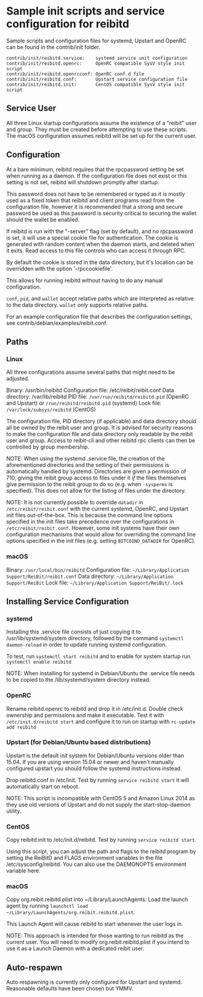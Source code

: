 Sample init scripts and service configuration for reibitd
==========================================================

Sample scripts and configuration files for systemd, Upstart and OpenRC
can be found in the contrib/init folder.

    contrib/init/reibitd.service:    systemd service unit configuration
    contrib/init/reibitd.openrc:     OpenRC compatible SysV style init script
    contrib/init/reibitd.openrcconf: OpenRC conf.d file
    contrib/init/reibitd.conf:       Upstart service configuration file
    contrib/init/reibitd.init:       CentOS compatible SysV style init script

Service User
---------------------------------

All three Linux startup configurations assume the existence of a "reibit" user
and group.  They must be created before attempting to use these scripts.
The macOS configuration assumes reibitd will be set up for the current user.

Configuration
---------------------------------

At a bare minimum, reibitd requires that the rpcpassword setting be set
when running as a daemon.  If the configuration file does not exist or this
setting is not set, reibitd will shutdown promptly after startup.

This password does not have to be remembered or typed as it is mostly used
as a fixed token that reibitd and client programs read from the configuration
file, however it is recommended that a strong and secure password be used
as this password is security critical to securing the wallet should the
wallet be enabled.

If reibitd is run with the "-server" flag (set by default), and no rpcpassword is set,
it will use a special cookie file for authentication. The cookie is generated with random
content when the daemon starts, and deleted when it exits. Read access to this file
controls who can access it through RPC.

By default the cookie is stored in the data directory, but it's location can be overridden
with the option '-rpccookiefile'.

This allows for running reibitd without having to do any manual configuration.

`conf`, `pid`, and `wallet` accept relative paths which are interpreted as
relative to the data directory. `wallet` *only* supports relative paths.

For an example configuration file that describes the configuration settings,
see contrib/debian/examples/reibit.conf.

Paths
---------------------------------

### Linux

All three configurations assume several paths that might need to be adjusted.

Binary:              /usr/bin/reibitd
Configuration file:  /etc/reibit/reibit.conf
Data directory:      /var/lib/reibitd
PID file:            `/var/run/reibitd/reibitd.pid` (OpenRC and Upstart) or `/run/reibitd/reibitd.pid` (systemd)
Lock file:           `/var/lock/subsys/reibitd` (CentOS)

The configuration file, PID directory (if applicable) and data directory
should all be owned by the reibit user and group.  It is advised for security
reasons to make the configuration file and data directory only readable by the
reibit user and group.  Access to reibit-cli and other reibitd rpc clients
can then be controlled by group membership.

NOTE: When using the systemd .service file, the creation of the aforementioned
directories and the setting of their permissions is automatically handled by
systemd. Directories are given a permission of 710, giving the reibit group
access to files under it _if_ the files themselves give permission to the
reibit group to do so (e.g. when `-sysperms` is specified). This does not allow
for the listing of files under the directory.

NOTE: It is not currently possible to override `datadir` in
`/etc/reibit/reibit.conf` with the current systemd, OpenRC, and Upstart init
files out-of-the-box. This is because the command line options specified in the
init files take precedence over the configurations in
`/etc/reibit/reibit.conf`. However, some init systems have their own
configuration mechanisms that would allow for overriding the command line
options specified in the init files (e.g. setting `BITCOIND_DATADIR` for
OpenRC).

### macOS

Binary:              `/usr/local/bin/reibitd`
Configuration file:  `~/Library/Application Support/ReiBit/reibit.conf`
Data directory:      `~/Library/Application Support/ReiBit`
Lock file:           `~/Library/Application Support/ReiBit/.lock`

Installing Service Configuration
-----------------------------------

### systemd

Installing this .service file consists of just copying it to
/usr/lib/systemd/system directory, followed by the command
`systemctl daemon-reload` in order to update running systemd configuration.

To test, run `systemctl start reibitd` and to enable for system startup run
`systemctl enable reibitd`

NOTE: When installing for systemd in Debian/Ubuntu the .service file needs to be copied to the /lib/systemd/system directory instead.

### OpenRC

Rename reibitd.openrc to reibitd and drop it in /etc/init.d.  Double
check ownership and permissions and make it executable.  Test it with
`/etc/init.d/reibitd start` and configure it to run on startup with
`rc-update add reibitd`

### Upstart (for Debian/Ubuntu based distributions)

Upstart is the default init system for Debian/Ubuntu versions older than 15.04. If you are using version 15.04 or newer and haven't manually configured upstart you should follow the systemd instructions instead.

Drop reibitd.conf in /etc/init.  Test by running `service reibitd start`
it will automatically start on reboot.

NOTE: This script is incompatible with CentOS 5 and Amazon Linux 2014 as they
use old versions of Upstart and do not supply the start-stop-daemon utility.

### CentOS

Copy reibitd.init to /etc/init.d/reibitd. Test by running `service reibitd start`.

Using this script, you can adjust the path and flags to the reibitd program by
setting the ReiBitD and FLAGS environment variables in the file
/etc/sysconfig/reibitd. You can also use the DAEMONOPTS environment variable here.

### macOS

Copy org.reibit.reibitd.plist into ~/Library/LaunchAgents. Load the launch agent by
running `launchctl load ~/Library/LaunchAgents/org.reibit.reibitd.plist`.

This Launch Agent will cause reibitd to start whenever the user logs in.

NOTE: This approach is intended for those wanting to run reibitd as the current user.
You will need to modify org.reibit.reibitd.plist if you intend to use it as a
Launch Daemon with a dedicated reibit user.

Auto-respawn
-----------------------------------

Auto respawning is currently only configured for Upstart and systemd.
Reasonable defaults have been chosen but YMMV.
